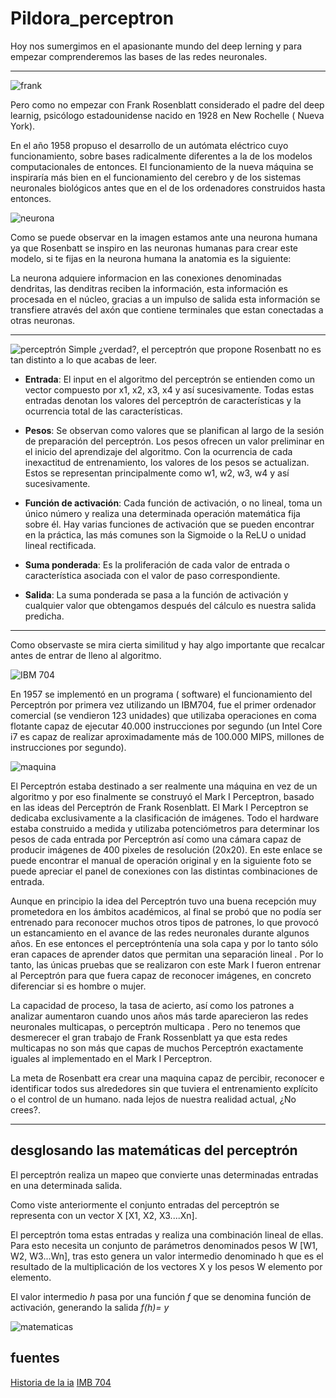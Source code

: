 # Pildora_perceptron
Hoy nos sumergimos en el apasionante mundo del deep lerning y para empezar comprenderemos las bases de las redes neuronales.

----

![frank](https://encrypted-tbn0.gstatic.com/images?q=tbn:ANd9GcSOcd1oCI-XtwJrj-CNlFWCgN48BJ6pYXENAg&s)

Pero como no empezar con Frank Rosenblatt considerado el padre del deep learnig, psicólogo estadounidense nacido en 1928 en New Rochelle ( Nueva York).

En el año 1958 propuso el desarrollo de un autómata eléctrico cuyo funcionamiento, sobre bases radicalmente diferentes a la de los modelos computacionales de entonces. El funcionamiento de la nueva máquina se inspiraría más bien en el funcionamiento del cerebro y de los sistemas neuronales biológicos antes que en el de los ordenadores construidos hasta entonces.

![neurona](https://media.telefonicatech.com/telefonicatech/uploads/2021/1/1692_Capturadepantalla2018-07-19alas18.05.40.png)

Como se puede observar en la imagen estamos ante una neurona humana ya que Rosenbatt se inspiro en las neuronas humanas para crear este modelo, si te fijas en la neurona humana la anatomia es la siguiente:

La neurona adquiere informacion en las conexiones denominadas dendritas, las denditras reciben la información, esta información es procesada en el núcleo, gracias a un impulso de salida esta información se transfiere através del axón que contiene terminales que estan conectadas a otras neuronas.

----

![perceptrón](https://media.telefonicatech.com/telefonicatech/uploads/2021/1/1692_Capturadepantalla2018-07-19alas12.45.09.png)
Simple ¿verdad?, el perceptrón que propone Rosenbatt no es tan distinto a lo que acabas de leer.

* **Entrada**: El input en el algoritmo del perceptrón se entienden como un vector compuesto por x1, x2, x3, x4 y así sucesivamente. Todas estas entradas denotan los valores del perceptrón de características y la ocurrencia total de las características.

* **Pesos**: Se observan como valores que se planifican al largo de la sesión de preparación del perceptrón. Los pesos ofrecen un valor preliminar en el inicio del aprendizaje del algoritmo. Con la ocurrencia de cada inexactitud de entrenamiento, los valores de los pesos se actualizan. Estos se representan principalmente como w1, w2, w3, w4 y así sucesivamente.
  
* **Función de activación**: Cada función de activación, o no lineal, toma un único número y realiza una determinada operación matemática fija sobre él. Hay varias funciones de activación que se pueden encontrar en la práctica, las más comunes son la Sigmoide o la ReLU o unidad lineal rectificada.

* **Suma ponderada**: Es la proliferación de cada valor de entrada o característica asociada con el valor de paso correspondiente.
  
* **Salida**: La suma ponderada se pasa a la función de activación y cualquier valor que obtengamos después del cálculo es nuestra salida predicha.

----
Como observaste se mira cierta similitud y hay algo importante que recalcar antes de entrar de lleno al algoritmo.

![IBM 704](https://media.licdn.com/dms/image/v2/D4D12AQFHeOtrbxjXTg/article-inline_image-shrink_1500_2232/article-inline_image-shrink_1500_2232/0/1715098892825?e=1754524800&v=beta&t=wP0s8COlMjPO4x0ZbmNvUR1POj0zCVJAOWOam0Cj490)

En 1957 se implementó en un programa ( software) el funcionamiento del Perceptrón por primera vez utilizando un IBM704, fue el primer ordenador comercial (se vendieron 123 unidades) que utilizaba operaciones en coma flotante capaz de ejecutar 40.000 instrucciones por segundo (un Intel Core i7 es capaz de realizar aproximadamente más de 100.000 MIPS, millones de instrucciones por segundo). 

![maquina](https://media.telefonicatech.com/telefonicatech/uploads/2021/1/1692_Capturadepantalla2018-07-19alas17.42.08.png)

El Perceptrón estaba destinado a ser realmente una máquina en vez de un algoritmo y por eso finalmente se construyó el Mark I Perceptron, basado en las ideas del Perceptrón de Frank Rosenblatt. El Mark I Perceptron se dedicaba exclusivamente a la clasificación de imágenes. Todo el hardware estaba construido a medida y utilizaba potenciómetros para determinar los pesos de cada entrada por Perceptrón así como una cámara capaz de producir imágenes de 400 pixeles de resolución (20x20). En este enlace se puede encontrar el manual de operación original y en la siguiente foto se puede apreciar el panel de conexiones con las distintas combinaciones de entrada.

Aunque en principio la idea del Perceptrón tuvo una buena recepción muy prometedora en los ámbitos académicos, al final se probó que no podía ser entrenado para reconocer muchos otros tipos de patrones, lo que provocó un estancamiento en el avance de las redes neuronales durante algunos años. En ese entonces el perceptróntenía una sola capa y por lo tanto sólo eran capaces de aprender datos que permitan una separación lineal . Por lo tanto, las únicas pruebas que se realizaron con este Mark I fueron entrenar al Perceptrón para que fuera capaz de reconocer imágenes, en concreto diferenciar si es hombre o mujer.

La capacidad de proceso, la tasa de acierto, así como los patrones a analizar aumentaron cuando unos años más tarde aparecieron las redes neuronales multicapas, o perceptrón multicapa . Pero no tenemos que desmerecer el gran trabajo de Frank Rossenblatt ya que esta redes multicapas no son más que capas de muchos Perceptrón exactamente iguales al implementado en el Mark I Perceptron.

La meta de Rosenbatt era crear una maquina capaz de percibir, reconocer e identificar todos sus alrededores sin que tuviera el entrenamiento explícito o el control de un humano. nada lejos de nuestra realidad actual, ¿No crees?.

----

## desglosando las matemáticas del perceptrón

 El perceptrón realiza un mapeo que convierte unas determinadas entradas en una determinada salida.

 Como viste anteriormente el conjunto entradas del perceptrón se representa con un vector X [X1, X2, X3....Xn].

 El perceptrón toma estas entradas y realiza una combinación lineal de ellas. Para esto necesita un conjunto de parámetros denominados pesos W [W1, W2, W3...Wn], tras esto genera un valor intermedio denominado h que es el resultado de la multiplicación de los vectores X y los pesos W elemento por elemento.

 El valor intermedio *h* pasa por una función *f* que se denomina función de activación, generando la salida *f(h)= y*
 
![matematicas](https://blog.damavis.com/wp-content/uploads/2021/03/1-3.png)







## fuentes
[Historia de la ia](https://telefonicatech.com/blog/historia-de-la-ia-frank-rosenblatt-y-e)
[IMB 704](https://www.linkedin.com/pulse/el-ibm-704-un-hito-en-la-historia-de-computaci%C3%B3n-william-montilla-cqecf/)
